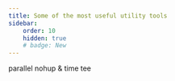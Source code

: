 ```yaml
---
title: Some of the most useful utility tools
sidebar:
    order: 10
    hidden: true
    # badge: New
---
```


parallel
nohup
&
time
tee
